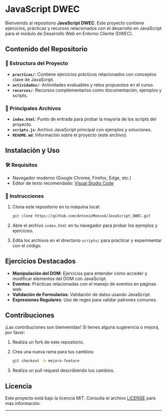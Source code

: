# JavaScript DWEC

Bienvenido al repositorio **JavaScript DWEC**. Este proyecto contiene ejercicios, prácticas y recursos relacionados con el desarrollo en JavaScript para el módulo de Desarrollo Web en Entorno Cliente (DWEC).

## Contenido del Repositorio

### 📁 Estructura del Proyecto

- **`practicas/`**: Contiene ejercicios prácticos relacionados con conceptos clave de JavaScript.
- **`actividades/`**: Actividades evaluables y retos propuestos en el curso.
- **`recursos/`**: Recursos complementarios como documentación, ejemplos y scripts.

### 📄 Principales Archivos

- **`index.html`**: Punto de entrada para probar la mayoría de los scripts del proyecto.
- **`scripts.js`**: Archivo JavaScript principal con ejemplos y soluciones.
- **`README.md`**: Información sobre el proyecto (este archivo).

## Instalación y Uso

### 🛠️ Requisitos

- Navegador moderno (Google Chrome, Firefox, Edge, etc.)
- Editor de texto recomendado: [Visual Studio Code](https://code.visualstudio.com/)

### 🚀 Instrucciones

1. Clona este repositorio en tu máquina local:

   ```bash
   git clone https://github.com/AntonioMonzo4/JavaScript_DWEC.git
   ```

2. Abre el archivo `index.html` en tu navegador para probar los ejemplos y ejercicios.
3. Edita los archivos en el directorio `scripts/` para practicar y experimentar con el código.

## Ejercicios Destacados

- **Manipulación del DOM**: Ejercicios para entender cómo acceder y modificar elementos del DOM con JavaScript.
- **Eventos**: Prácticas relacionadas con el manejo de eventos en páginas web.
- **Validación de Formularios**: Validación de datos usando JavaScript.
- **Expresiones Regulares**: Uso de regex para validar patrones comunes.

## Contribuciones

¡Las contribuciones son bienvenidas! Si tienes alguna sugerencia o mejora, por favor:

1. Realiza un fork de este repositorio.
2. Crea una nueva rama para tus cambios:

   ```bash
   git checkout -b mejora-feature
   ```

3. Realiza un pull request describiendo tus cambios.

## Licencia

Este proyecto está bajo la licencia MIT. Consulta el archivo [LICENSE](LICENSE) para más información.

---

